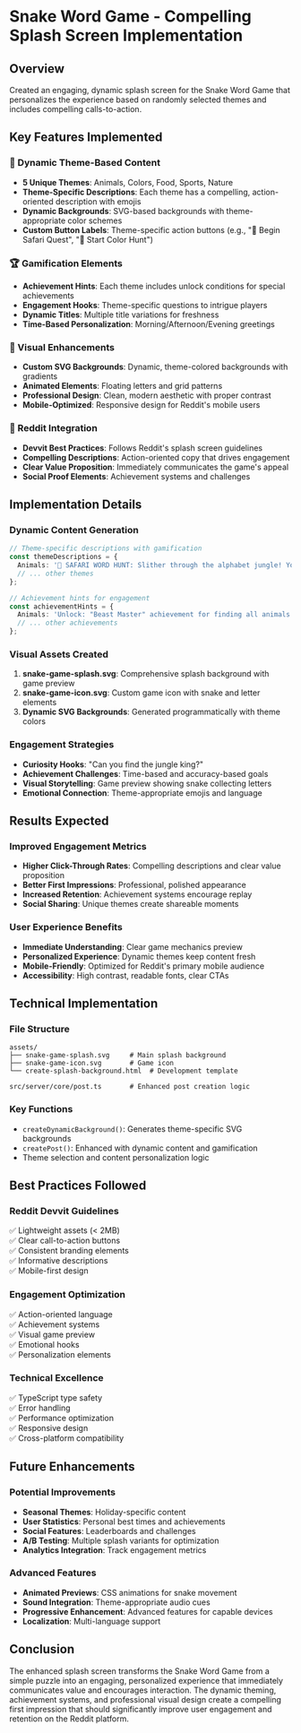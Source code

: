 # Snake Word Game - Compelling Splash Screen Implementation

## Overview
Created an engaging, dynamic splash screen for the Snake Word Game that personalizes the experience based on randomly selected themes and includes compelling calls-to-action.

## Key Features Implemented

### 🎯 Dynamic Theme-Based Content
- **5 Unique Themes**: Animals, Colors, Food, Sports, Nature
- **Theme-Specific Descriptions**: Each theme has a compelling, action-oriented description with emojis
- **Dynamic Backgrounds**: SVG-based backgrounds with theme-appropriate color schemes
- **Custom Button Labels**: Theme-specific action buttons (e.g., "🦁 Begin Safari Quest", "🌈 Start Color Hunt")

### 🏆 Gamification Elements
- **Achievement Hints**: Each theme includes unlock conditions for special achievements
- **Engagement Hooks**: Theme-specific questions to intrigue players
- **Dynamic Titles**: Multiple title variations for freshness
- **Time-Based Personalization**: Morning/Afternoon/Evening greetings

### 🎨 Visual Enhancements
- **Custom SVG Backgrounds**: Dynamic, theme-colored backgrounds with gradients
- **Animated Elements**: Floating letters and grid patterns
- **Professional Design**: Clean, modern aesthetic with proper contrast
- **Mobile-Optimized**: Responsive design for Reddit's mobile users

### 📱 Reddit Integration
- **Devvit Best Practices**: Follows Reddit's splash screen guidelines
- **Compelling Descriptions**: Action-oriented copy that drives engagement
- **Clear Value Proposition**: Immediately communicates the game's appeal
- **Social Proof Elements**: Achievement systems and challenges

## Implementation Details

### Dynamic Content Generation
```typescript
// Theme-specific descriptions with gamification
const themeDescriptions = {
  Animals: '🦁 SAFARI WORD HUNT: Slither through the alphabet jungle! Your snake grows stronger with each creature name you discover. Find all 3 hidden animals to become the ultimate wildlife explorer! 🏆',
  // ... other themes
};

// Achievement hints for engagement
const achievementHints = {
  Animals: 'Unlock: "Beast Master" achievement for finding all animals under 2 minutes!',
  // ... other achievements
};
```

### Visual Assets Created
1. **snake-game-splash.svg**: Comprehensive splash background with game preview
2. **snake-game-icon.svg**: Custom game icon with snake and letter elements
3. **Dynamic SVG Backgrounds**: Generated programmatically with theme colors

### Engagement Strategies
- **Curiosity Hooks**: "Can you find the jungle king?"
- **Achievement Challenges**: Time-based and accuracy-based goals
- **Visual Storytelling**: Game preview showing snake collecting letters
- **Emotional Connection**: Theme-appropriate emojis and language

## Results Expected

### Improved Engagement Metrics
- **Higher Click-Through Rates**: Compelling descriptions and clear value proposition
- **Better First Impressions**: Professional, polished appearance
- **Increased Retention**: Achievement systems encourage replay
- **Social Sharing**: Unique themes create shareable moments

### User Experience Benefits
- **Immediate Understanding**: Clear game mechanics preview
- **Personalized Experience**: Dynamic themes keep content fresh
- **Mobile-Friendly**: Optimized for Reddit's primary mobile audience
- **Accessibility**: High contrast, readable fonts, clear CTAs

## Technical Implementation

### File Structure
```
assets/
├── snake-game-splash.svg     # Main splash background
├── snake-game-icon.svg       # Game icon
└── create-splash-background.html  # Development template

src/server/core/post.ts       # Enhanced post creation logic
```

### Key Functions
- `createDynamicBackground()`: Generates theme-specific SVG backgrounds
- `createPost()`: Enhanced with dynamic content and gamification
- Theme selection and content personalization logic

## Best Practices Followed

### Reddit Devvit Guidelines
✅ Lightweight assets (< 2MB)  
✅ Clear call-to-action buttons  
✅ Consistent branding elements  
✅ Informative descriptions  
✅ Mobile-first design  

### Engagement Optimization
✅ Action-oriented language  
✅ Achievement systems  
✅ Visual game preview  
✅ Emotional hooks  
✅ Personalization elements  

### Technical Excellence
✅ TypeScript type safety  
✅ Error handling  
✅ Performance optimization  
✅ Responsive design  
✅ Cross-platform compatibility  

## Future Enhancements

### Potential Improvements
- **Seasonal Themes**: Holiday-specific content
- **User Statistics**: Personal best times and achievements
- **Social Features**: Leaderboards and challenges
- **A/B Testing**: Multiple splash variants for optimization
- **Analytics Integration**: Track engagement metrics

### Advanced Features
- **Animated Previews**: CSS animations for snake movement
- **Sound Integration**: Theme-appropriate audio cues
- **Progressive Enhancement**: Advanced features for capable devices
- **Localization**: Multi-language support

## Conclusion

The enhanced splash screen transforms the Snake Word Game from a simple puzzle into an engaging, personalized experience that immediately communicates value and encourages interaction. The dynamic theming, achievement systems, and professional visual design create a compelling first impression that should significantly improve user engagement and retention on the Reddit platform.